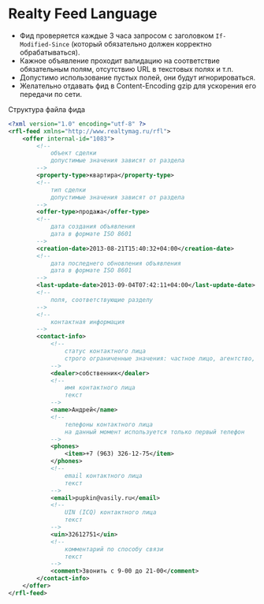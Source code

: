 Realty Feed Language
====================

* Фид проверяется каждые 3 часа запросом с заголовком ```If-Modified-Since``` (который обязательно должен корректно обрабатываться).
* Кажное объявление проходит валидацию на соответствие обязательным полям, отсутствию URL в текстовых полях и т.п.
* Допустимо использование пустых полей, они будут игнорироваться.
* Желательно отдавать фид в Content-Encoding gzip для ускорения его передачи по сети.

Структура файла фида

```xml
<?xml version="1.0" encoding="utf-8" ?>
<rfl-feed xmlns="http://www.realtymag.ru/rfl">
	<offer internal-id="1083">
		<!--
			объект сделки
			допустимые значения зависят от раздела
		-->
		<property-type>квартира</property-type>
		<!--
			тип сделки
			допустимые значения зависят от раздела
		-->
		<offer-type>продажа</offer-type>
		<!--
			дата создания объявления
			дата в формате ISO 8601
		-->
		<creation-date>2013-08-21T15:40:32+04:00</creation-date>
		<!--
			дата последнего обновления объявления
			дата в формате ISO 8601
		-->
		<last-update-date>2013-09-04T07:42:11+04:00</last-update-date>
		<!--
			поля, соответствующие разделу
		-->
		<!--
			контактная информация
		-->
		<contact-info>
            <!--
                статус контактного лица
                строго ограниченные значения: частное лицо, агентство, маклер, инвестор, застройщик, частный риэлтор, собственник
            -->
            <dealer>собственник</dealer>
            <!--
                имя контактного лица
                текст
            -->
            <name>Андрей</name>
            <!--
                телефоны контактного лица
                на данный момент используется только первый телефон
            -->
            <phones>
                <item>+7 (963) 326-12-75</item>
            </phones>
            <!--
                email контактного лица
                текст
            -->
            <email>pupkin@vasily.ru</email>
            <!--
                UIN (ICQ) контактного лица
                текст
            -->
            <uin>32612751</uin>
            <!--
                комментарий по способу связи
                текст
            -->
            <comment>Звонить с 9-00 до 21-00</comment>
        </contact-info>
	</offer>
</rfl-feed>
```
